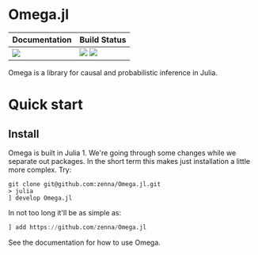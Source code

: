   # Omega.jl

| **Documentation**                       | **Build Status**                                                                                |
|:--------------------------------------- |:----------------------------------------------------------------------------------------------- |
| [![][docs-latest-img]][docs-latest-url] | [![][travis-img]][travis-url] [![][codecov-img]][codecov-url] |

Omega is a library for causal and probabilistic inference in Julia.

# Quick start

## Install

Omega is built in Julia 1.  We're going through some changes while we separate out packages.  In the short term this makes just installation a little more complex.  Try:

```
git clone git@github.com:zenna/Omega.jl.git
> julia
] develop Omega.jl
```

In not too long it'll be as simple as:

```julia
] add https://github.com/zenna/Omega.jl
```

See the documentation for how to use Omega. 

[docs-latest-img]: https://img.shields.io/badge/docs-latest-blue.svg
[docs-latest-url]: https://zenna.github.io/Omega.jl/latest

[travis-img]: https://github.com/zenna/Omega.jl/workflows/CI/badge.svg
[travis-url]: https://github.com/zenna/Omega.jl/actions

[codecov-img]: https://codecov.io/github/zenna/Omega.jl/coverage.svg?branch=master
[codecov-url]: http://codecov.io/github/zenna/Omega.jl?branch=master
